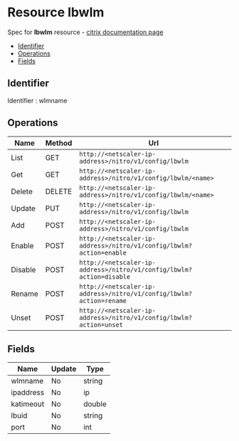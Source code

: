 # Resource lbwlm

Spec for **lbwlm** resource - [citrix documentation page](https://developer-docs.citrix.com/projects/netscaler-nitro-api/en/11.0/configuration/load-balancing/lbwlm/lbwlm/)

- [Identifier](#identifier)
- [Operations](#operations)
- [Fields](#fields)

## Identifier

Identifier : wlmname

## Operations

| Name | Method | Url |
|----|----|----|
| List | GET | `http://<netscaler-ip-address>/nitro/v1/config/lbwlm` |
| Get | GET | `http://<netscaler-ip-address>/nitro/v1/config/lbwlm/<name>` |
| Delete | DELETE | `http://<netscaler-ip-address>/nitro/v1/config/lbwlm/<name>` |
| Update | PUT | `http://<netscaler-ip-address>/nitro/v1/config/lbwlm` |
| Add | POST | `http://<netscaler-ip-address>/nitro/v1/config/lbwlm` |
| Enable | POST | `http://<netscaler-ip-address>/nitro/v1/config/lbwlm?action=enable` |
| Disable | POST | `http://<netscaler-ip-address>/nitro/v1/config/lbwlm?action=disable` |
| Rename | POST | `http://<netscaler-ip-address>/nitro/v1/config/lbwlm?action=rename` |
| Unset | POST | `http://<netscaler-ip-address>/nitro/v1/config/lbwlm?action=unset` |

## Fields

| Name | Update | Type |
|----|----|----|
| wlmname | No | string |
| ipaddress | No | ip |
| katimeout | No | double |
| lbuid | No | string |
| port | No | int |

